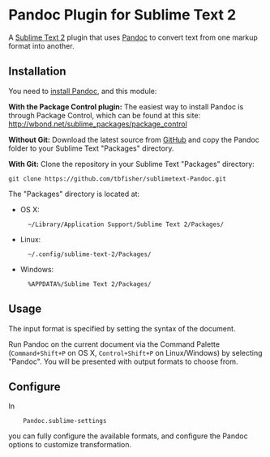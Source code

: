 # Pandoc Plugin for Sublime Text 2

A [Sublime Text 2](http://www.sublimetext.com/2) plugin that uses [Pandoc](http://johnmacfarlane.net/pandoc/) to convert text from one markup format into another.

## Installation

You need to [install Pandoc](http://johnmacfarlane.net/pandoc/installing.html), and this module:

**With the Package Control plugin:** The easiest way to install Pandoc is through Package Control, which can be found at this site: http://wbond.net/sublime_packages/package_control

**Without Git:** Download the latest source from [GitHub](https://github.com/tbfisher/sublimetext-Pandoc) and copy the Pandoc folder to your Sublime Text "Packages" directory.

**With Git:** Clone the repository in your Sublime Text "Packages" directory:

    git clone https://github.com/tbfisher/sublimetext-Pandoc.git


The "Packages" directory is located at:

* OS X:

        ~/Library/Application Support/Sublime Text 2/Packages/

* Linux:

        ~/.config/sublime-text-2/Packages/

* Windows:

        %APPDATA%/Sublime Text 2/Packages/

## Usage

The input format is specified by setting the syntax of the document.

Run Pandoc on the current document via the Command Palette (`Command+Shift+P` on OS X, `Control+Shift+P` on Linux/Windows) by selecting "Pandoc". You will be presented with output formats to choose from.

## Configure

In

        Pandoc.sublime-settings

you can fully configure the available formats, and configure the Pandoc options to customize transformation.
